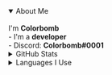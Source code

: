 <details open>
  <summary>About Me</summary>
  <br>
  I'm <b>Colorbomb</b><br>
  - I'm a <b>developer</b><br>
  - Discord: <b>Colorbomb#0001</b><br>
</details>

<details>
  <summary>GitHub Stats</summary>
  <br>
  <img src="https://github-readme-stats.vercel.app/api?username=colorbombdev&show_icons=true"/><br>
  <img src="https://github-readme-stats.vercel.app/api/top-langs/?username=colorbombdev"/>
</details>

<details>
  <summary>Languages I Use</summary>
  <br>
  I use a lot of different languages, but the main ones would be:<br>
  - C#<br>
  - <a href="https://www.cplusplus.com/">C++</a><br>
  - CSS<br>
  - <a href="https://dart.dev/">Dart</a><br>
  - HTML<br>
  - <a href="https://www.java.com/en/">Java</a><br>
  - Javascript<br>
  - <a href="https://nodejs.org/">NodeJS</a><br>
  - <a href="https://www.php.net/">PHP</a><br>
  - <a href="https://www.python.org/">Python</a><br>
  - SQL<br>
</details>
